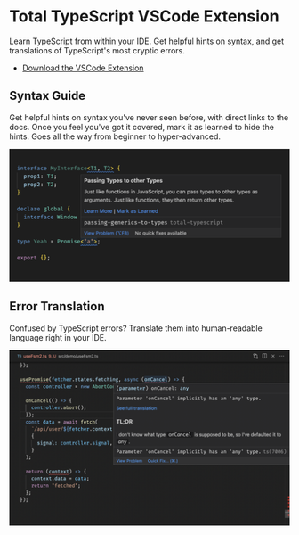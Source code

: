 # Total TypeScript VSCode Extension

Learn TypeScript from within your IDE. Get helpful hints on syntax, and get translations of TypeScript's most cryptic errors.

- [Download the VSCode Extension](https://marketplace.visualstudio.com/items?itemName=mattpocock.ts-error-translator)

## Syntax Guide

Get helpful hints on syntax you've never seen before, with direct links to the docs. Once you feel you've got it covered, mark it as learned to hide the hints. Goes all the way from beginner to hyper-advanced.

<img src="https://raw.githubusercontent.com/mattpocock/ts-error-translator/main/assets/hint-screenshot.png" alt="A TypeScript hint showing in a VSCode document" />

## Error Translation

Confused by TypeScript errors? Translate them into human-readable language right in your IDE.

<img src="https://raw.githubusercontent.com/mattpocock/ts-error-translator/main/assets/error-screenshot.png" alt="An improved error message showing in a VSCode document" />
